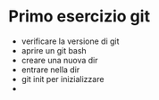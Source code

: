 # Primo esercizio git
* verificare la versione di git
* aprire un git bash
* creare una nuova dir
* entrare nella dir
* git init per inizializzare
*